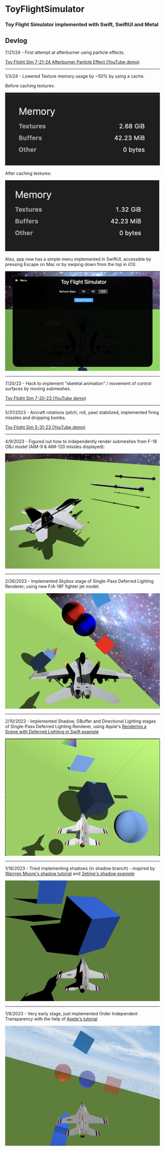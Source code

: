 # ToyFlightSimulator

### Toy Flight Simulator implemented with Swift, SwiftUI and Metal

## Devlog

7/21/24 - First attempt at afterburner using particle effects.

[Toy Flight Sim 7-21-24 Afterburner Particle Effect (YouTube demo)](https://www.youtube.com/watch?v=6hNesEF7Tbk)

---

1/3/24 - Lowered Texture memory usage by ~50% by using a cache.

Before caching textures:

![Before](images/BeforeTextureCache.png)

After caching textures:

![After](images/AfterTextureCache.png)

Also, app now has a simple menu implemented in SwiftUI, accessible by pressing Escape on Mac or by swiping down from the top in iOS:

![Menu](images/Menu.png)

---

7/20/23 - Hack to implement "skeletal animation" / movement of control surfaces by moving submeshes.

[Toy Flight Sim 7-20-23 (YouTube demo)](https://www.youtube.com/watch?v=eXpibhLOVw8)

---

5/31/2023 - Aircraft rotations (pitch, roll, yaw) stabilized, implemented firing missiles and dropping bombs.

[Toy Flight Sim 5-31-23 (YouTube demo)](https://www.youtube.com/watch?v=CXxXFoxoLWA)

---

4/9/2023 - Figured out how to independently render submeshes from F-18 OBJ model (AIM-9 & AIM-120 missles displayed):

![Missles](images/Missiles.png)

---

2/26/2023 - Implemented Skybox stage of Single-Pass Deferred Lighting Renderer; using new F/A-18F fighter jet model.

![Skybox & F-18](images/SPDL.png)

---

2/10/2023 - Implemented Shadow, GBuffer and Directional Lighting stages of Single-Pass Deferred Lighting Renderer, using Apple's [Rendering a Scene with Deferred Lighting in Swift example](https://developer.apple.com/documentation/metal/metal_sample_code_library/rendering_a_scene_with_deferred_lighting_in_swift)

![Deferred Lighting with Shadows v1](images/TFSDeferredLightingShadows.png)

---

1/16/2023 - Tried implementing shadows (in shadow branch) - inspired by [Warrren Moore's shadow tutorial](https://medium.com/@warrenm/thirty-days-of-metal-day-19-directional-shadows-116cecbafcbb) and [2etime's shadow example](https://discord.com/channels/428977382515277824/428977382515277830/1059718599398404116)

![Shadows](images/TFSShadows.png)

---

1/8/2023 - Very early stage, just implemented Order Independent Transparency with the help of [Apple's tutorial](https://developer.apple.com/documentation/metal/metal_sample_code_library/implementing_order-independent_transparency_with_image_blocks)

![Toy Flight Sim](images/ToyFlightSim.png)
